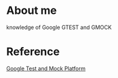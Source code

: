 # About me
knowledge of Google GTEST and GMOCK

# Reference
[Google Test and Mock Platform](https://www.youtube.com/watch?v=sfJobi4b_pw)
